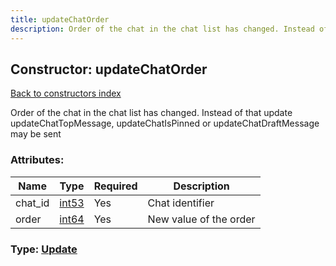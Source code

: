 ```yaml
---
title: updateChatOrder
description: Order of the chat in the chat list has changed. Instead of that update updateChatTopMessage, updateChatIsPinned or updateChatDraftMessage may be sent
---
```

## Constructor: updateChatOrder  
[Back to constructors index](index.md)



Order of the chat in the chat list has changed. Instead of that update updateChatTopMessage, updateChatIsPinned or updateChatDraftMessage may be sent

### Attributes:

| Name     |    Type       | Required | Description |
|----------|---------------|----------|-------------|
|chat\_id|[int53](../types/int53.md) | Yes|Chat identifier|
|order|[int64](../constructors/int64.md) | Yes|New value of the order|



### Type: [Update](../types/Update.md)


